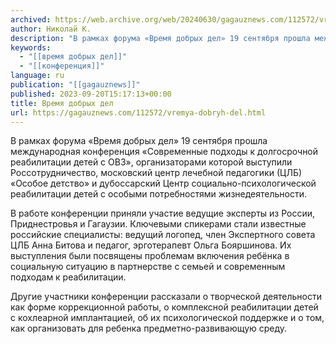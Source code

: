 ```yaml
---
archived: https://web.archive.org/web/20240630/gagauznews.com/112572/vremya-dobryh-del.html
author: Николай К.
description: "В рамках форума «Время добрых дел» 19 сентября прошла международная конференция «Современные подходы к долгосрочной реабилитации детей с ОВЗ», организаторами которой выступили Россотрудничество, московский центр лечебной педагогики (ЦЛБ) «Особое детство» и дубоссарский Центр социально-психологической реабилитации детей с особыми потребностями жизнедеятельности. В работе конференции приняли участие ведущие эксперты из России, Приднестровья и Гагаузии. Ключевыми спикерами стали известные российские специалисты: ведущий логопед, член Экспертного совета ЦЛБ Анна Битова и педагог, эрготерапевт Ольга Бояршинова. Их выступления были посвящены проблемам включения ребёнка в социальную ситуацию в партнерстве с семьей и современным подходам к реабилитации. Другие участники конференции рассказали о творческой деятельности как форме коррекционной работы, […]"
keywords:
  - "[[время добрых дел]]"
  - "[[конференция]]"
language: ru
publication: "[[gagauznews]]"
published: 2023-09-20T15:17:13+00:00
title: Время добрых дел
url: https://gagauznews.com/112572/vremya-dobryh-del.html
---
```


В рамках форума «Время добрых дел» 19 сентября прошла международная конференция «Современные подходы к долгосрочной реабилитации детей с ОВЗ», организаторами которой выступили Россотрудничество, московский центр лечебной педагогики (ЦЛБ) «Особое детство» и дубоссарский Центр социально-психологической реабилитации детей с особыми потребностями жизнедеятельности.

В работе конференции приняли участие ведущие эксперты из России, Приднестровья и Гагаузии. Ключевыми спикерами стали известные российские специалисты: ведущий логопед, член Экспертного совета ЦЛБ Анна Битова и педагог, эрготерапевт Ольга Бояршинова. Их выступления были посвящены проблемам включения ребёнка в социальную ситуацию в партнерстве с семьей и современным подходам к реабилитации.

Другие участники конференции рассказали о творческой деятельности как форме коррекционной работы, о комплексной реабилитации детей с кохлеарной имплантацией, об их психологической поддержке и о том, как организовать для ребенка предметно-развивающую среду.
